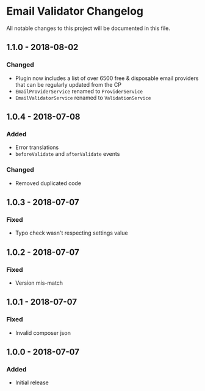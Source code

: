 # Email Validator Changelog

All notable changes to this project will be documented in this file.

## 1.1.0 - 2018-08-02

### Changed
- Plugin now includes a list of over 6500 free & disposable email providers that can be regularly updated from the CP
- `EmailProviderService` renamed to `ProviderService`
- `EmailValidatorService` renamed to `ValidationService`

## 1.0.4 - 2018-07-08

### Added
- Error translations
- `beforeValidate` and `afterValidate` events

### Changed
- Removed duplicated code

## 1.0.3 - 2018-07-07

### Fixed
- Typo check wasn't respecting settings value

## 1.0.2 - 2018-07-07

### Fixed
- Version mis-match

## 1.0.1 - 2018-07-07

### Fixed
- Invalid composer json

## 1.0.0 - 2018-07-07

### Added
- Initial release
